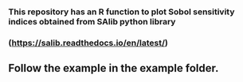 ### This repository has an R function to plot Sobol sensitivity indices obtained from SAlib python library 
### (https://salib.readthedocs.io/en/latest/)
## Follow the example in the example folder.
